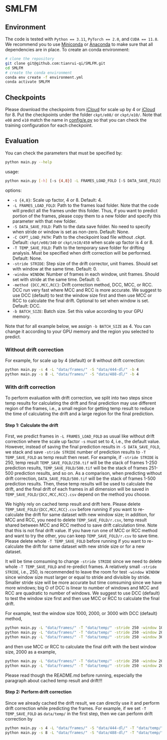 # SMLFM

## Environment

The code is tested with `Python == 3.11`, `PyTorch == 2.0`, and `CUDA == 11.8`. 
We recommend you to use 
[Miniconda](https://docs.conda.io/en/latest/miniconda.html) or 
[Anaconda](https://www.anaconda.com/) to make sure that all dependencies are in 
place. To create an conda environment:
```bash
# clone the repository
git clone git@github.com:tianrui-qi/SMLFM.git
cd SMLFM
# create the conda environment
conda env create -f environment.yml
conda activate SMLFM
```

## Checkpoints

Please download the checkpoints from 
[iCloud](https://www.icloud.com/iclouddrive/05cFlVujbb2TkrWANiT04tdgQ#340) for 
scale up by 4 or 
[iCloud](https://www.icloud.com/iclouddrive/0e6maAxyFbHaA3MIGSYuivcOw#450) 
for 8. Put the checkpoints under the folder `ckpt/e08/` or `ckpt/e10/`.
Note that `e08` and `e10` match the name in 
[config/e.py](https://github.com/tianrui-qi/SMLFM/blob/main/config/e.py) so that
you can check the training configuration for each checkpoint.

## Evaluation

You can check the parameters that must be specified by:
```bash
python main.py --help
```
usage:
```bash
python main.py [-h] [-s {4,8}] -L FRAMES_LOAD_FOLD [-S DATA_SAVE_FOLD] [-C CKPT_LOAD_PATH] [-T TEMP_SAVE_FOLD][-stride STRIDE] [-window WINDOW] [-method {DCC,MCC,RCC}] -b BATCH_SIZE
```
options:
- `-s {4,8}`: Scale up factor, 4 or 8. Default: 4.
- `-L FRAMES_LOAD_FOLD`: Path to the frames load folder. Note that the code will predict all the frames under this folder. Thus, if you want to predict portion of the frames, please copy them to a new folder and specify this parameter with that new folder.
- `-S DATA_SAVE_FOLD`: Path to the data save folder. No need to specify when stride or window is set as non-zero. Default: None.
- `-C CKPT_LOAD_PATH`: Path to the checkpoint load file without .ckpt. Default: `ckpt/e08/340` or `ckpt/e10/450` when scale up factor is 4 or 8.
- `-T TEMP_SAVE_FOLD`: Path to the temporary save folder for drifting analysis. Must be specified when drift correction will be performed. Default: None.
- `-stride STRIDE`: Step size of the drift corrector, unit frames. Should set with window at the same time. Default: 0.
- `-window WINDOW`: Number of frames in each window, unit frames. Should set with stride at the same time. Default: 0.
- `-method {DCC,MCC,RCC}`: Drift correction method, DCC, MCC, or RCC. DCC run very fast where MCC and RCC is more accurate. We suggest to use DCC (default) to test the window size first and then use MCC or RCC to calculate the final drift. Optional to set when window is set. Default: DCC.
- `-b BATCH_SIZE`: Batch size. Set this value according to your GPU memory.

Note that for all example below, we assign `-b BATCH_SIZE` as 4. You can change 
it according to your GPU memory and the region you selected to predict.

### Without drift correction

For example, for scale up by 4 (default) or 8 without drift correction:
```bash
python main.py -s 4 -L "data/frames/" -S "data/444-dl/" -b 4
python main.py -s 8 -L "data/frames/" -S "data/488-dl/" -b 4
```

### With drift correction

To perform evaluation with drift correction, we split into two steps since temp 
results for calculating the drift and final prediction may use different region 
of the frames, i.e., a small region for getting temp result to reduce the time 
of calculating the drift and a large region for the final prediction.

#### Step 1: Calculate the drift

First, we predict frames in `-L FRAMES_LOAD_FOLD` as usual like without drift 
correction where the scale up factor `-s` must set to 4, i.e., the default 
value.  However, instead of saving the final prediction results in 
`-S DATA_SAVE_FOLD`, we stack and save `-stride STRIDE` number of prediction 
results to `-T TEMP_SAVE_FOLD` as temp result then reset. For example, if 
`-stride STRIDE` is 250, temp result `TEMP_SAVE_FOLD/250.tif` will be the stack 
of frames 1-250 prediction results, `TEMP_SAVE_FOLD/500.tif` will be the stack 
of frames 251-500 prediction results, and so on. As a comparison, when 
predicting without drift correction, `DATA_SAVE_FOLD/500.tif` will be the stack 
of frames 1-500 prediction results. Then, these temp results will be used to 
calculate the drift, and the final drift of each frames in all dimension will be
saved in `TEMP_SAVE_FOLD/{DCC,MCC,RCC}.csv` depend on the method you choose. 

We highly rely on cached temp result and drift here. Please delete 
`TEMP_SAVE_FOLD/{DCC,MCC,RCC}.csv` before running if you want to re-calculate 
the drift for same dataset with new window size; in addition, for MCC and RCC, 
you need to delete `TEMP_SAVE_FOLD/r.csv`, temp result shared between MCC and 
RCC method to save drift calculation time. Note that this is not final drift 
value. If you have run one of MCC or RCC method and want to try the other, you 
can keep `TEMP_SAVE_FOLD/r.csv` to save time. Please delete whole 
`-T TEMP_SAVE_FOLD` before running if you want to re-calculate the drift for 
same dataset with new stride size or for a new dataset.

It will be time comsuming to change `-stride STRIDE` since we need to delete 
whole `-T TEMP_SAVE_FOLD` and re-predict frames. A relatively small 
`-stride STRIDE`, i.e., 250, is recommended to leave the room for test 
`-window WINDOW` since window size must larger or equal to stride and divisible 
by stride. Smaller stride size will be more accurate but time comsuming since we
have more windows; big O of DCC is linear to number of windows and MCC and RCC 
are quadratic to number of windows. We suggest to use DCC (default) to test the 
window size first and then use MCC or RCC to calculate the final drift.

For example, test the window size 1000, 2000, or 3000 with DCC (default) method,
```bash
python main.py -L "data/frames/" -T "data/temp/" -stride 250 -window 1000 -b 4
python main.py -L "data/frames/" -T "data/temp/" -stride 250 -window 2000 -b 4
python main.py -L "data/frames/" -T "data/temp/" -stride 250 -window 3000 -b 4
```
and then use MCC or RCC to calculate the final drift with the best window size, 
2000 as a example,
```bash
python main.py -L "data/frames/" -T "data/temp/" -stride 250 -window 2000 -method MCC -b 4
python main.py -L "data/frames/" -T "data/temp/" -stride 250 -window 2000 -method RCC -b 4
```
Please read though the README.md before running, especially the paragraph about
cached temp result and drift!!!

#### Step 2: Perform drift correction

Since we already cached the drift result, we can directly use it and perform 
drift correction while predicting the frames. For example, if we set 
`-T TEMP_SAVE_FOLD` as `data/temp/` in the first step, then we can perform drift
correction by
```bash
python main.py -s 4 -L "data/frames/" -S "data/444-dl/" -T "data/temp/" -b 4
python main.py -s 8 -L "data/frames/" -S "data/488-dl/" -T "data/temp/" -b 4
```
